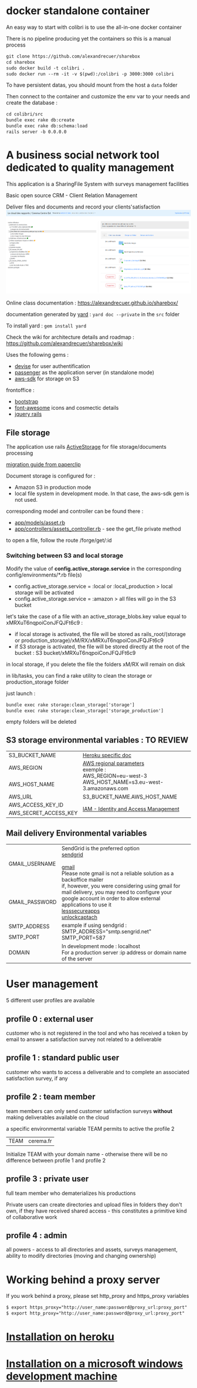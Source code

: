 # docker standalone container

An easy way to start with colibri is to use the all-in-one docker container

There is no pipeline producing yet the containers so this is a manual process

```
git clone https://github.com/alexandrecuer/sharebox
cd sharebox
sudo docker build -t colibri .
sudo docker run --rm -it -v $(pwd):/colibri -p 3000:3000 colibri
```
To have persistent datas, you should mount from the host a `data` folder

Then connect to the container and customize the env var to your needs and create the database :
```
cd colibri/src
bundle exec rake db:create
bundle exec rake db:schema:load
rails server -b 0.0.0.0
```


# A business social network tool dedicated to quality management

This application is a SharingFile System with surveys management facilities

Basic open source CRM - Client Relation Management

Deliver files and documents and record your clients'satisfaction
<img src=src/public/images/colibri_front.png>

Online class documentation :
https://alexandrecuer.github.io/sharebox/

documentation generated by [yard](https://github.com/lsegal/yard) : `yard doc --private` in the `src` folder

To install yard : `gem install yard`

Check the wiki for architecture details and roadmap : https://github.com/alexandrecuer/sharebox/wiki

Uses the following gems :

* [devise](https://github.com/plataformatec/devise) for user authentification
* [passenger](https://www.phusionpassenger.com/library/walkthroughs/deploy/ruby/heroku/standalone/oss/deploy_app_main.html) as the application server (in standalone mode)
* [aws-sdk](https://github.com/aws/aws-sdk-ruby) for storage on S3

frontoffice :
* [bootstrap](https://github.com/twbs/bootstrap-rubygem)
* [font-awesome](https://github.com/bokmann/font-awesome-rails) icons and cosmectic details
* [jquery rails](https://github.com/rails/jquery-rails)

## File storage

The application use rails [ActiveStorage](http://guides.rubyonrails.org/active_storage_overview.html) for file storage/documents processing 

[migration guide from paperclip](https://github.com/alexandrecuer/sharebox/issues/8)

Document storage is configured for : 
- Amazon S3 in production mode 
- local file system in development mode. In that case, the aws-sdk gem is not used.

corresponding model and controller can be found there :
- [app/models/asset.rb](app/models/asset.rb)
- [app/controllers/assets_controller.rb](app/controllers/assets_controller.rb) - see the get_file private method

to open a file, follow the route /forge/get/:id

### Switching between S3 and local storage

Modify the value of **config.active_storage.service** in the corresponding config/environments/*.rb file(s)

- config.active_storage.service = :local or :local_production > local storage will be activated
- config.active_storage.service = :amazon > all files will go in the S3 bucket

let's take the case of a file with an active_storage_blobs.key value equal to xMRXuT6nqpoiConJFQJFt6c9 :
- if local storage is activated, the file will be stored as rails_root/(storage or production_storage)/xM/RX/xMRXuT6nqpoiConJFQJFt6c9
- if S3 storage is activated, the file will be stored directly at the root of the bucket :  S3 bucket/xMRXuT6nqpoiConJFQJFt6c9

in local storage, if you delete the file the folders xM/RX will remain on disk

in lib/tasks, you can find a rake utility to clean the storage or production_storage folder

just launch :
```
bundle exec rake storage:clean_storage['storage']
bundle exec rake storage:clean_storage['storage_production']
```
empty folders will be deleted

##  S3 storage environmental variables : TO REVIEW

<table>
    <tr>
        <td>S3_BUCKET_NAME</td>
        <td><a href=https://devcenter.heroku.com/articles/s3#s3-setup>Heroku specific doc</a></td>
    </tr>
    <tr>
        <td>AWS_REGION</td>
        <td rowspan=2>
            <a href=https://docs.aws.amazon.com/fr_fr/general/latest/gr/rande.html#s3_region>AWS regional parameters</a><br> 
            exemple : <br>
            AWS_REGION=eu-west-3<br>
            AWS_HOST_NAME=s3.eu-west-3.amazonaws.com
        </td> 
    </tr>
    <tr>
        <td>AWS_HOST_NAME</td>
    </tr>
    <tr>
        <td>AWS_URL</td>
        <td>S3_BUCKET_NAME.AWS_HOST_NAME</td>
    </tr>
    <tr>
        <td>AWS_ACCESS_KEY_ID</td>
        <td rowspan=2>
            <a href=https://console.aws.amazon.com/iam/home#/users>IAM - Identity and Access Management</a>
        </td>
    </tr>
    <tr>
        <td>AWS_SECRET_ACCESS_KEY</td>
    </tr>
</table>

##  Mail delivery Environmental variables

<table>
    <tr>
        <td>GMAIL_USERNAME</td>
        <td rowspan=2>
          SendGrid is the preferred option<br>
          <a href=https://sendgrid.com/>sendgrid</a><br><br>
          <a href=https://mail.google.com/>gmail</a><br>
          Please note gmail is not a reliable solution as a backoffice mailer<br>
          if, however, you were considering using gmail for mail delivery, you may need to configure your google account in order to allow external applications to use it<br>
          <a href=https://www.google.com/settings/security/lesssecureapps>lesssecureapps</a><br>
          <a href=https://accounts.google.com/DisplayUnlockCaptcha>unlockcaptach</a><br>
        </td>
    </tr>
    <tr>
        <td>GMAIL_PASSWORD</td>
    </tr>
    <tr>
        <td>SMTP_ADDRESS</td>
        <td rowspan=2>example if using sendgrid :<br>SMTP_ADDRESS="smtp.sengrid.net"<br>SMTP_PORT=587</td>
    </tr>
    <tr>
      <td>SMTP_PORT</td>
    </tr>
    <tr>
      <td>DOMAIN</td>
      <td>In development mode : localhost<br>For a production server :ip address or domain name of the server</td>
    </tr>
</table>

# User management

5 different user profiles are available

profile 0 : external user
--
customer who is not registered in the tool and who has received a token by email to answer a satisfaction survey not related to a deliverable

profile 1 : standard public user
--
customer who wants to access a deliverable and to complete an associated satisfaction survey, if any

profile 2 : team member
--
team members can only send customer satisfaction surveys **without** making deliverables available on the cloud

a specific environmental variable TEAM permits to active the profile 2 
<table><tr><td>TEAM</td><td>cerema.fr</td></tr></table>

Initialize TEAM with your domain name - otherwise there will be no difference between profile 1 and profile 2

profile 3 : private user
--
full team member who dematerializes his productions

Private users can create directories and upload files in folders they don't own, if they have received shared access - this constitutes a primitive kind of collaborative work

profile 4 : admin
--
all powers - access to all directories and assets, surveys management, ability to modify directories (moving and changing ownership)


# Working behind a proxy server

If you work behind a proxy, please set http_proxy and https_proxy variables
```
$ export https_proxy="http://user_name:password@proxy_url:proxy_port"
$ export http_proxy="http://user_name:password@proxy_url:proxy_port"
```

# [Installation on heroku](legacy_docs/heroku.md)

# [Installation on a microsoft windows development machine](legacy_docs/install_on_microsoft_window_dev_machine.md)
